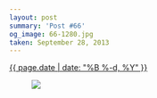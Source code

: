 ```yaml
---
layout: post
summary: 'Post #66'
og_image: 66-1280.jpg
taken: September 28, 2013
---
```


<div class="post">
 <time>
  <a href="/66">
   {{ page.date | date: "%B %-d, %Y" }}
  </a>
 </time>
 <a href="/66">
  <figure data-taken="9/28/2013">
   <img sizes="(min-width: 700px) 50vw, calc(100vw - 2rem)" src="{{ site.assets_url }}/66-640.jpg" srcset="{{ site.assets_url }}/66-1280.jpg 1280w, {{ site.assets_url }}/66-960.jpg 960w, {{ site.assets_url }}/66-640.jpg 640w, {{ site.assets_url }}/66-320.jpg 320w"/>
  </figure>
 </a>
</div>
